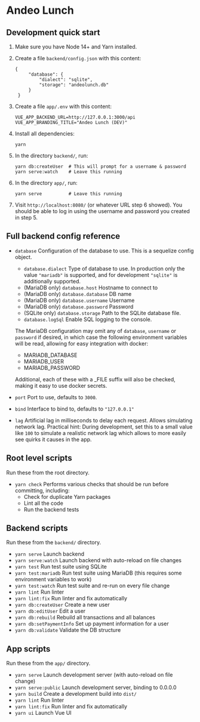 # Andeo Lunch

## Development quick start

1. Make sure you have Node 14+ and Yarn installed.

2. Create a file `backend/config.json` with this content:

       {
            "database": {
                "dialect": "sqlite",
                "storage": "andeolunch.db"
            }
        }

3. Create a file `app/.env` with this content:

       VUE_APP_BACKEND_URL=http://127.0.0.1:3000/api
       VUE_APP_BRANDING_TITLE="Andeo Lunch (DEV)"

4. Install all dependencies:

       yarn

5. In the directory `backend/`, run:

       yarn db:createUser  # This will prompt for a username & password
       yarn serve:watch    # Leave this running

6. In the directory `app/`, run:

       yarn serve          # Leave this running

7. Visit `http://localhost:8080/` (or whatever URL step 6 showed).  You should be able to log in
   using the username and password you created in step 5.

## Full backend config reference

* `database` Configuration of the database to use. This is a sequelize config object.

   * `database.dialect` Type of database to use. In production only the value `"mariadb"` is
     supported, and for development `"sqlite"` is additionally supported.
   * (MariaDB only) `database.host` Hostname to connect to
   * (MariaDB only) `database.database` DB name
   * (MariaDB only) `database.username` Username
   * (MariaDB only) `database.password` Password
   * (SQLite only) `database.storage` Path to the SQLite database file.
   * `database.logSql` Enable SQL logging to the console.

  The MariaDB configuration may omit any of `database`, `username` or `password` if desired, in
  which case the following environment variables will be read, allowing for easy integration with
  docker:

   * MARIADB_DATABASE
   * MARIADB_USER
   * MARIADB_PASSWORD

  Additional, each of these with a _FILE suffix will also be checked, making it easy to use docker secrets.

* `port` Port to use, defaults to `3000`.
* `bind` Interface to bind to, defaults to `"127.0.0.1"`
* `lag` Artificial lag in milliseconds to delay each request. Allows simulating network lag.  Practical hint: During
  development, set this to a small value like `100` to simulate a realistic network lag which allows to more easily see
  quirks it causes in the app.

## Root level scripts

Run these from the root directory.

- `yarn check` Performs various checks that should be run before committing, including:
    - Check for duplicate Yarn packages
    - Lint all the code
    - Run the backend tests

## Backend scripts

Run these from the `backend/` directory.

- `yarn serve` Launch backend
- `yarn serve:watch` Launch backend with auto-reload on file changes
- `yarn test` Run test suite using SQLite
- `yarn test:mariadb` Run test suite using MariaDB (this requires some environment variables to work)
- `yarn test:watch` Run test suite and re-run on every file change
- `yarn lint` Run linter
- `yarn lint:fix` Run linter and fix automatically
- `yarn db:createUser` Create a new user
- `yarn db:editUser` Edit a user
- `yarn db:rebuild` Rebuild all transactions and all balances
- `yarn db:setPaymentInfo` Set up payment information for a user
- `yarn db:validate` Validate the DB structure

## App scripts

Run these from the `app/` directory.

- `yarn serve` Launch development server (with auto-reload on file change)
- `yarn serve:public` Launch development server, binding to 0.0.0.0
- `yarn build` Create a development build into `dist/`
- `yarn lint` Run linter
- `yarn lint:fix` Run linter and fix automatically
- `yarn ui` Launch Vue UI
